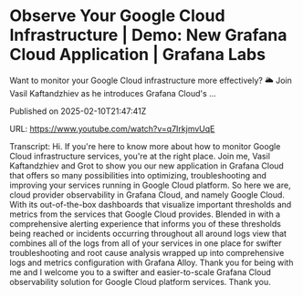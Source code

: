 # Observe Your Google Cloud Infrastructure | Demo: New Grafana Cloud Application | Grafana Labs

Want to monitor your Google Cloud infrastructure more effectively? 🌥️ Join Vasil Kaftandzhiev as he introduces Grafana Cloud's ...

Published on 2025-02-10T21:47:41Z

URL: https://www.youtube.com/watch?v=q7IrkjmvUqE

Transcript: Hi. If you're here to know more
about how to monitor Google Cloud infrastructure services, you're
at the right place. Join me, Vasil Kaftandzhiev and
Grot to show you our new application in Grafana
Cloud that offers so many possibilities into optimizing, troubleshooting and improving
your services running in Google Cloud platform. So here we are, cloud provider observability in
Grafana Cloud, and namely Google Cloud. With its out-of-the-box dashboards
that visualize important thresholds and metrics from
the services that Google Cloud provides. Blended in with a comprehensive
alerting experience that informs you of these thresholds
being reached or incidents occurring throughout all
around logs view that combines all of the logs from all
of your services in one place for swifter troubleshooting
and root cause analysis wrapped up into comprehensive
logs and metrics configuration with Grafana Alloy. Thank you for being with me
and I welcome you to a swifter and easier-to-scale Grafana Cloud observability solution for
Google Cloud platform services. Thank you.

